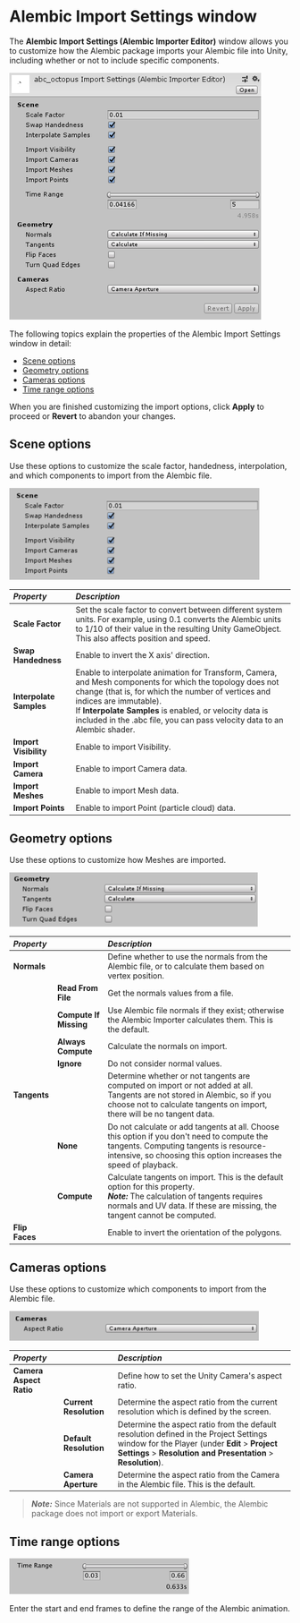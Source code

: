 # Alembic Import Settings window

The **Alembic Import Settings (Alembic Importer Editor)** window allows you to customize how the Alembic package imports your Alembic file into Unity, including whether or not to include specific components.

![The Import Settings window](images/abc_import_options.png)

The following topics explain the properties of the Alembic Import Settings window in detail:

- [Scene options](#importRef_A)
- [Geometry options](#importRef_B)
- [Cameras options](#importRef_C)
- [Time range options](#importRef_D)

When you are finished customizing the import options, click **Apply** to proceed or **Revert** to abandon your changes.



<a name="importRef_A"></a>

## Scene options

Use these options to customize the scale factor, handedness, interpolation, and which components to import from the Alembic file. 

![Import Scene options](images/abc_import_options_A.png)



| ***Property*** | ***Description*** |
|:---|:---|
| __Scale Factor__ | Set the scale factor to convert between different system units. For example, using 0.1 converts the Alembic units to 1/10 of their value in the resulting Unity GameObject. This also affects position and speed. |
| __Swap Handedness__ | Enable to invert the X axis' direction. |
| __Interpolate Samples__ | Enable to interpolate animation for Transform, Camera, and Mesh components for which the topology does not change (that is, for which the number of vertices and indices are immutable).<br/>If **Interpolate Samples** is enabled, or velocity data is included in the .abc file, you can pass velocity data to an Alembic shader. |
| __Import Visibility__ | Enable to import Visibility. | 
| __Import Camera__ | Enable to import Camera data. |
| __Import Meshes__ | Enable to import Mesh data. |
| __Import Points__ | Enable to import Point (particle cloud) data. |


<a name="importRef_B"></a>

## Geometry options

Use these options to customize how Meshes are imported.

![Import Geometry options](images/abc_import_options_B.png)



| ***Property*** || ***Description*** |
|:---|:---|:---|
| __Normals__ || Define whether to use the normals from the Alembic file, or to calculate them based on vertex position. |
|| **Read From File** | Get the normals values from a file. |
|| **Compute If Missing** | Use Alembic file normals if they exist; otherwise the Alembic Importer calculates them. This is the default. |
|| **Always Compute** | Calculate the normals on import. |
|| **Ignore** | Do not consider normal values. |
| __Tangents__ || Determine whether or not tangents are computed on import or not added at all. Tangents are not stored in Alembic, so if you choose not to calculate tangents on import, there will be no tangent data. |
|| **None** | Do not calculate or add tangents at all. Choose this option if you don't need to compute the tangents. Computing tangents is resource-intensive, so choosing this option increases the speed of playback. |
|| **Compute** | Calculate tangents on import. This is the default option for this property.<br/>***Note:*** The calculation of tangents requires normals and UV data. If these are missing, the tangent cannot be computed. |
| __Flip Faces__ || Enable to invert the orientation of the polygons. |



<a name="importRef_C"></a>

## Cameras options

Use these options to customize which components to import from the Alembic file.

![Import Cameras options](images/abc_import_options_C.png)



| ***Property*** || ***Description*** |
|:---|:---|:---|
| __Camera Aspect Ratio__ || Define how to set the Unity Camera's aspect ratio. |
|| **Current Resolution** | Determine the aspect ratio from the current resolution which is defined by the screen. |
|| **Default Resolution** | Determine the aspect ratio from the default resolution defined in the Project Settings window for the Player (under **Edit** > **Project Settings** > **Resolution and Presentation** > **Resolution**). |
|| **Camera Aperture** | Determine the aspect ratio from the Camera in the Alembic file. This is the default. |


> ***Note:*** Since Materials are not supported in Alembic, the Alembic package does not import or export Materials.



<a name="importRef_D"></a>

## Time range options

![Import Time range options](images/abc_import_options_D.png)

Enter the start and end frames to define the range of the Alembic animation. 

